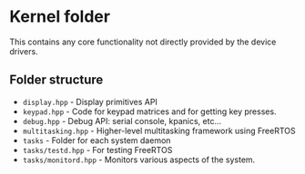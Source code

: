 # Kernel folder
This contains any core functionality not directly provided by the device drivers.

## Folder structure
- `display.hpp` - Display primitives API  
- `keypad.hpp` - Code for keypad matrices and for getting key presses.
- `debug.hpp` - Debug API: serial console, kpanics, etc...
- `multitasking.hpp` - Higher-level multitasking framework using FreeRTOS
- `tasks` - Folder for each system daemon
- `tasks/testd.hpp` - For testing FreeRTOS
- `tasks/monitord.hpp` - Monitors various aspects of the system.